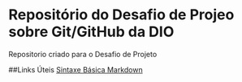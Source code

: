 # Repositório  do Desafio de Projeo sobre Git/GitHub da DIO
Repositorio criado para o Desafio de Projeto

##Links Úteis
[Sintaxe Básica Markdown](https://www.markdownguide.org/)
